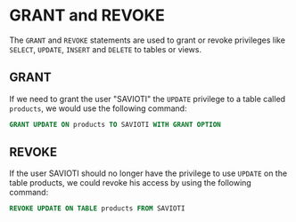 # GRANT and REVOKE

The ```GRANT``` and ```REVOKE``` statements are used to grant or revoke privileges like ```SELECT```, ```UPDATE```, ```INSERT``` and ```DELETE``` to tables or views.

## GRANT

If we need to grant the user "SAVIOTI" the ```UPDATE``` privilege to a table called ```products```, we would use the following command:

```sql
GRANT UPDATE ON products TO SAVIOTI WITH GRANT OPTION
```

## REVOKE

If the user SAVIOTI should no longer have the privilege to use ```UPDATE``` on the table products, we could revoke his access by using the following command:

```sql
REVOKE UPDATE ON TABLE products FROM SAVIOTI
```
